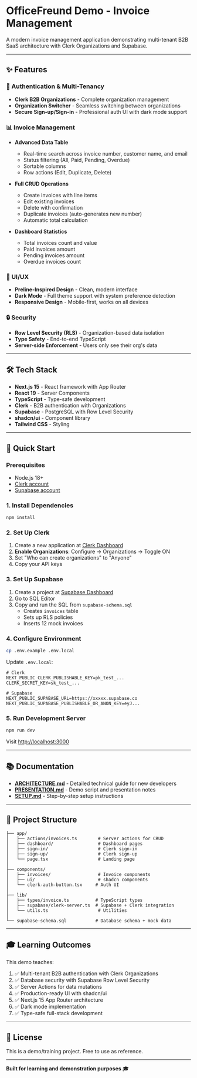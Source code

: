 # OfficeFreund Demo - Invoice Management

A modern invoice management application demonstrating multi-tenant B2B SaaS architecture with Clerk Organizations and Supabase.

---

## ✨ Features

### 🔐 Authentication & Multi-Tenancy
- **Clerk B2B Organizations** - Complete organization management
- **Organization Switcher** - Seamless switching between organizations
- **Secure Sign-up/Sign-in** - Professional auth UI with dark mode support

### 📊 Invoice Management
- **Advanced Data Table**
  - Real-time search across invoice number, customer name, and email
  - Status filtering (All, Paid, Pending, Overdue)
  - Sortable columns
  - Row actions (Edit, Duplicate, Delete)

- **Full CRUD Operations**
  - Create invoices with line items
  - Edit existing invoices
  - Delete with confirmation
  - Duplicate invoices (auto-generates new number)
  - Automatic total calculation

- **Dashboard Statistics**
  - Total invoices count and value
  - Paid invoices amount
  - Pending invoices amount
  - Overdue invoices count

### 🎨 UI/UX
- **Preline-Inspired Design** - Clean, modern interface
- **Dark Mode** - Full theme support with system preference detection
- **Responsive Design** - Mobile-first, works on all devices

### 🔒 Security
- **Row Level Security (RLS)** - Organization-based data isolation
- **Type Safety** - End-to-end TypeScript
- **Server-side Enforcement** - Users only see their org's data

---

## 🛠 Tech Stack

- **Next.js 15** - React framework with App Router
- **React 19** - Server Components
- **TypeScript** - Type-safe development
- **Clerk** - B2B authentication with Organizations
- **Supabase** - PostgreSQL with Row Level Security
- **shadcn/ui** - Component library
- **Tailwind CSS** - Styling

---

## 🚀 Quick Start

### Prerequisites
- Node.js 18+
- [Clerk account](https://dashboard.clerk.com)
- [Supabase account](https://supabase.com)

### 1. Install Dependencies

```bash
npm install
```

### 2. Set Up Clerk

1. Create a new application at [Clerk Dashboard](https://dashboard.clerk.com)
2. **Enable Organizations**: Configure → Organizations → Toggle ON
3. Set "Who can create organizations" to "Anyone"
4. Copy your API keys

### 3. Set Up Supabase

1. Create a project at [Supabase Dashboard](https://app.supabase.com)
2. Go to SQL Editor
3. Copy and run the SQL from `supabase-schema.sql`
   - Creates `invoices` table
   - Sets up RLS policies
   - Inserts 12 mock invoices

### 4. Configure Environment

```bash
cp .env.example .env.local
```

Update `.env.local`:

```env
# Clerk
NEXT_PUBLIC_CLERK_PUBLISHABLE_KEY=pk_test_...
CLERK_SECRET_KEY=sk_test_...

# Supabase
NEXT_PUBLIC_SUPABASE_URL=https://xxxxx.supabase.co
NEXT_PUBLIC_SUPABASE_PUBLISHABLE_OR_ANON_KEY=eyJ...
```

### 5. Run Development Server

```bash
npm run dev
```

Visit [http://localhost:3000](http://localhost:3000)

---

## 📚 Documentation

- **[ARCHITECTURE.md](./ARCHITECTURE.md)** - Detailed technical guide for new developers
- **[PRESENTATION.md](./PRESENTATION.md)** - Demo script and presentation notes
- **[SETUP.md](./SETUP.md)** - Step-by-step setup instructions

---

## 📁 Project Structure

```
├── app/
│   ├── actions/invoices.ts        # Server actions for CRUD
│   ├── dashboard/                 # Dashboard pages
│   ├── sign-in/                   # Clerk sign-in
│   ├── sign-up/                   # Clerk sign-up
│   └── page.tsx                   # Landing page
│
├── components/
│   ├── invoices/                  # Invoice components
│   ├── ui/                        # shadcn components
│   └── clerk-auth-button.tsx     # Auth UI
│
├── lib/
│   ├── types/invoice.ts          # TypeScript types
│   ├── supabase/clerk-server.ts  # Supabase + Clerk integration
│   └── utils.ts                   # Utilities
│
└── supabase-schema.sql           # Database schema + mock data
```

---

## 🎓 Learning Outcomes

This demo teaches:

1. ✅ Multi-tenant B2B authentication with Clerk Organizations
2. ✅ Database security with Supabase Row Level Security
3. ✅ Server Actions for data mutations
4. ✅ Production-ready UI with shadcn/ui
5. ✅ Next.js 15 App Router architecture
6. ✅ Dark mode implementation
7. ✅ Type-safe full-stack development

---

## 📝 License

This is a demo/training project. Free to use as reference.

---

**Built for learning and demonstration purposes** 🎓
